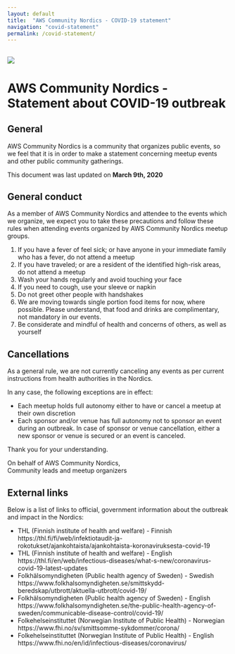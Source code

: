 ```yaml
---
layout: default
title:  "AWS Community Nordics - COVID-19 statement"
navigation: "covid-statement"
permalink: /covid-statement/
---
```


<div class="jumbotron communityday">
  <div class="container text-center">
    <h2><img src="/content/img/reinventrecaptour2019.png" id="reinventrecaptour2019-logo" /></h2>
  </div>
</div>

<div class="container">
  <h1 class="mt-5">AWS Community Nordics - Statement about COVID-19 outbreak</h1>
  
  <h2 class="mt-5">General</h2>

  <p class="mt-5">AWS Community Nordics is a community that organizes public events, so we feel that it is in order to make a statement concerning meetup events and other public community gatherings.</p>

  <p class="mt-5">This document was last updated on <b>March 9th, 2020</b></p>

  <h2 class="mt-5">General conduct</h2>


  <p class="mt-5">As a member of AWS Community Nordics and attendee to the events which we organize, we expect you to take these precautions and follow these rules when attending events organized by AWS Community Nordics meetup groups.
  <ol>

  <li>If you have a fever of feel sick; or have anyone in your immediate family who has a fever, do not attend a meetup</li>
  <li>If you have traveled; or are a resident of the identified high-risk areas, do not attend a meetup</li>
  <li>Wash your hands regularly and avoid touching your face</li>
  <li>If you need to cough, use your sleeve or napkin</li>
  <li>Do not greet other people with handshakes</li>
  <li>We are moving towards single portion food items for now, where possible. Please understand, that food and drinks are complimentary, not mandatory in our events. </li>
  <li>Be considerate and mindful of health and concerns of others, as well as yourself</li>
  </ol>

  </p>

  <h2 class="mt-5">Cancellations</h2>

  <p class="mt-5">
  As a general rule, we are not currently canceling any events as per current instructions from health authorities in the Nordics.
 
  In any case, the following exceptions are in effect:
  <ul>
  <li>Each meetup holds full autonomy either to have or cancel a meetup at their own discretion</li>
  <li>Each sponsor and/or venue has full autonomy not to sponsor an event during an outbreak. In case of sponsor or venue cancellation, either a new sponsor or venue is secured or an event is canceled.</li>
  </ul>
  Thank you for your understanding.
  </p>
  <p class="mt-5">
  On behalf of AWS Community Nordics, <br>
  Community leads and meetup organizers
  </p>


  <p class="mt-5"></p>

  <h2 class="mt-5">External links</h2>
  <p class="mt-5">
  Below is a list of links to official, government information about the outbreak and impact in the Nordics:
  <ul>
  <li>THL (Finnish institute of health and welfare) - Finnish https://thl.fi/fi/web/infektiotaudit-ja-rokotukset/ajankohtaista/ajankohtaista-koronaviruksesta-covid-19</li>
  <li>THL (Finnish institute of health and welfare) - English https://thl.fi/en/web/infectious-diseases/what-s-new/coronavirus-covid-19-latest-updates</li>
  <li>Folkhälsomyndigheten (Public health agency of Sweden) - Swedish https://www.folkhalsomyndigheten.se/smittskydd-beredskap/utbrott/aktuella-utbrott/covid-19/</li>
  <li>Folkhälsomyndigheten (Public health agency of Sweden) - English https://www.folkhalsomyndigheten.se/the-public-health-agency-of-sweden/communicable-disease-control/covid-19/</li>
  <li>Folkehelseinstituttet (Norwegian Institute of Public Health) - Norwegian https://www.fhi.no/sv/smittsomme-sykdommer/corona/</li>
  <li>Folkehelseinstituttet (Norwegian Institute of Public Health) - English https://www.fhi.no/en/id/infectious-diseases/coronavirus/</li>
  </ul>

</div>
